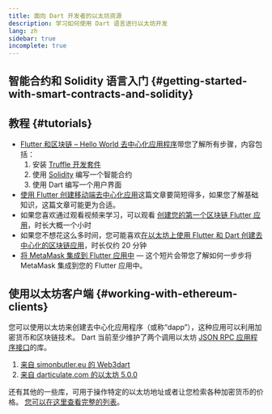 ```yaml
---
title: 面向 Dart 开发者的以太坊资源
description: 学习如何使用 Dart 语言进行以太坊开发
lang: zh
sidebar: true
incomplete: true
---
```


## 智能合约和 Solidity 语言入门 {#getting-started-with-smart-contracts-and-solidity}

## 教程 {#tutorials}

- [Flutter 和区块链 – Hello World 去中心化应用程序](https://www.geeksforgeeks.org/flutter-and-blockchain-hello-world-dapp/)带您了解所有步骤，内容包括：
  1.  安装 [Truffle 开发套件](https://www.trufflesuite.com/)
  2.  使用 [Solidity](https://soliditylang.org/) 编写一个智能合约
  3.  使用 Dart 编写一个用户界面
- [使用 Flutter 创建移动端去中心化应用](https://medium.com/dash-community/building-a-mobile-dapp-with-flutter-be945c80315a)这篇文章要简短得多，如果您了解基础知识，这篇文章可能更为合适。
- 如果您喜欢通过观看视频来学习，可以观看 [创建您的第一个区块链 Flutter 应用](https://www.youtube.com/watch?v=3Eeh3pJ6PeA)，时长大概一个小时
- 如果您不想花这么多时间，您可能喜欢[在以太坊上使用 Flutter 和 Dart 创建去中心化的区块链应用](https://www.youtube.com/watch?v=jaMFEOCq_1s)，时长仅约 20 分钟
- [将 MetaMask 集成到 Flutter 应用中](https://youtu.be/8qzVDje3IWk) — 这个短片会带您了解如何一步步将 MetaMask 集成到您的 Flutter 应用中。

## 使用以太坊客户端 {#working-with-ethereum-clients}

您可以使用以太坊来创建去中心化应用程序（或称“dapp”），这种应用可以利用加密货币和区块链技术。 Dart 当前至少维护了两个调用以太坊 [JSON RPC 应用程序接口](/developers/docs/apis/json-rpc/)的库。

1. [来自 simonbutler.eu 的 Web3dart](https://pub.dev/packages/web3dart)
1. [来自 darticulate.com 的以太坊 5.0.0](https://pub.dev/packages/ethereum)

还有其他的一些库，可用于操作特定的以太坊地址或者让您检索各种加密货币的价格。 [您可以在这里查看完整的列表](https://pub.dev/dart/packages?q=ethereum)。
